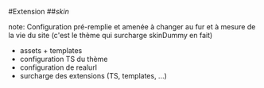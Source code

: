 <!-- .slide: data-breadcrumb="typo3,skin" -->
#Extension
##*skin*

note:
Configuration pré-remplie et amenée à changer au fur et à mesure de la vie du site (c'est le thème qui surcharge skinDummy en fait)<br />
  - assets + templates<br />
  - configuration TS du thème<br />
  - configuration de realurl<br />
  - surcharge des extensions (TS, templates, ...)